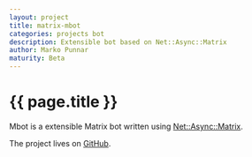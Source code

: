 ```yaml
---
layout: project
title: matrix-mbot
categories: projects bot
description: Extensible bot based on Net::Async::Matrix
author: Marko Punnar
maturity: Beta
---
```


# {{ page.title }}

Mbot is a extensible Matrix bot written using [Net::Async::Matrix](https://metacpan.org/release/Net-Async-Matrix).

The project lives on [GitHub](https://github.com/aretaja/matrix_mbot).
